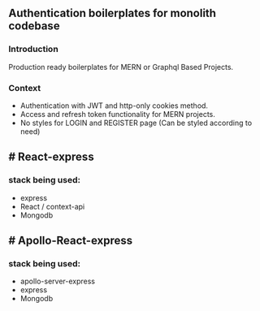 ## Authentication boilerplates for monolith codebase
### Introduction
Production ready boilerplates for MERN or Graphql Based Projects.

### Context
  - Authentication with JWT and http-only cookies method.
  - Access and refresh token functionality for MERN projects.
  - No styles for LOGIN and REGISTER page (Can be styled according to need)

## # React-express

### stack being used:
  - express
  - React / context-api
  - Mongodb

## # Apollo-React-express

### stack being used:
  - apollo-server-express
  - express
  - Mongodb
